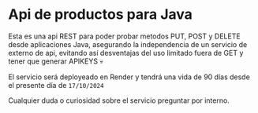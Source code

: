 # Api de productos para Java

Esta es una api REST para poder probar metodos PUT, POST y DELETE desde aplicaciones Java, asegurando la independencia de un servicio de externo de api, evitando así desventajas del uso limitado fuera de GET y tener que generar APIKEYS 💀

El servicio será deployeado en Render y tendrá una vida de 90 días desde el presente día de `17/10/2024`

Cualquier duda o curiosidad sobre el servicio preguntar por interno.